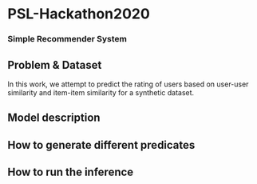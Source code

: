 # PSL-Hackathon2020

### Simple Recommender System

## Problem & Dataset

In this work, we attempt to predict the rating of users based on user-user similarity and item-item similarity for a synthetic dataset. 


## Model description

## How to generate different predicates

## How to run the inference



